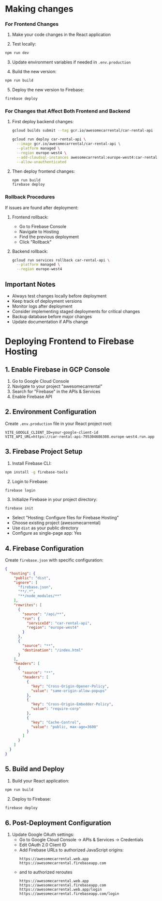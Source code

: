 # Making changes
### For Frontend Changes

1. Make your code changes in the React application

2. Test locally:
```bash
npm run dev
```

3. Update environment variables if needed in `.env.production`

4. Build the new version:
```bash
npm run build
```

5. Deploy the new version to Firebase:
```bash
firebase deploy
```

### For Changes that Affect Both Frontend and Backend

1. First deploy backend changes:
   ```bash
   gcloud builds submit --tag gcr.io/awesomecarrental/car-rental-api
   
   gcloud run deploy car-rental-api \
     --image gcr.io/awesomecarrental/car-rental-api \
     --platform managed \
     --region europe-west4 \
     --add-cloudsql-instances awesomecarrental:europe-west4:car-rental-pg-0 \
     --allow-unauthenticated
   ```

2. Then deploy frontend changes:
   ```bash
   npm run build
   firebase deploy
   ```

### Rollback Procedures

If issues are found after deployment:

1. Frontend rollback:
   - Go to Firebase Console
   - Navigate to Hosting
   - Find the previous deployment
   - Click "Rollback"

2. Backend rollback:
   ```bash
   gcloud run services rollback car-rental-api \
     --platform managed \
     --region europe-west4
   ```

## Important Notes

- Always test changes locally before deployment
- Keep track of deployment versions
- Monitor logs after deployment
- Consider implementing staged deployments for critical changes
- Backup database before major changes
- Update documentation if APIs change


# Deploying Frontend to Firebase Hosting

## 1. Enable Firebase in GCP Console

1. Go to Google Cloud Console
2. Navigate to your project "awesomecarrental"
3. Search for "Firebase" in the APIs & Services
4. Enable Firebase API

## 2. Environment Configuration

Create `.env.production` file in your React project root:
```
VITE_GOOGLE_CLIENT_ID=your-google-client-id
VITE_API_URL=https://car-rental-api-795304686308.europe-west4.run.app
```

## 3. Firebase Project Setup

1. Install Firebase CLI:
```bash
npm install -g firebase-tools
```

2. Login to Firebase:
```bash
firebase login
```

3. Initialize Firebase in your project directory:
```bash
firebase init
```
- Select "Hosting: Configure files for Firebase Hosting"
- Choose existing project (awesomecarrental)
- Use `dist` as your public directory
- Configure as single-page app: Yes

## 4. Firebase Configuration

Create `firebase.json` with specific configuration:
```json
{
  "hosting": {
    "public": "dist",
    "ignore": [
      "firebase.json",
      "**/.*",
      "**/node_modules/**"
    ],
    "rewrites": [
      {
        "source": "/api/**",
        "run": {
          "serviceId": "car-rental-api",
          "region": "europe-west4"
        }
      },
      {
        "source": "**",
        "destination": "/index.html"
      }
    ],
    "headers": [
      {
        "source": "**",
        "headers": [
          {
            "key": "Cross-Origin-Opener-Policy",
            "value": "same-origin-allow-popups"
          },
          {
            "key": "Cross-Origin-Embedder-Policy",
            "value": "require-corp"
          },
          {
            "key": "Cache-Control",
            "value": "public, max-age=3600"
          }
        ]
      }
    ]
  }
}
```

## 5. Build and Deploy

1. Build your React application:
```bash
npm run build
```

2. Deploy to Firebase:
```bash
firebase deploy
```

## 6. Post-Deployment Configuration

1. Update Google OAuth settings:
   - Go to Google Cloud Console → APIs & Services → Credentials
   - Edit OAuth 2.0 Client ID
   - Add Firebase URLs to authorized JavaScript origins:
     ```
     https://awesomecarrental.web.app
     https://awesomecarrental.firebaseapp.com
     ```
   - and to authorized reroutes
     ```
     https://awesomecarrental.web.app
     https://awesomecarrental.firebaseapp.com
     https://awesomecarrental.web.app/login
     https://awesomecarrental.firebaseapp.com/login
     ```